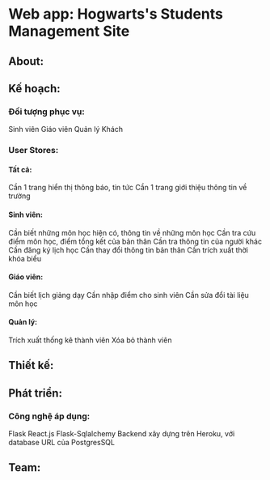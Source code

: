 # Web app: Hogwarts's Students Management Site

## About:

## Kế hoạch:

### Đối tượng phục vụ:
Sinh viên
Giáo viên
Quản lý
Khách

### User Stores:
#### Tất cả:
Cần 1 trang hiển thị thông báo, tin tức
Cần 1 trang giới thiệu thông tin về trường

#### Sinh viên:
Cần biết những môn học hiện có, thông tin về những môn học
Cần tra cứu điểm môn học, điểm tổng kết của bản thân
Cần tra thông tin của người khác
Cần đăng ký lịch học 
Cần thay đổi thông tin bản thân
Cần trích xuất thời khóa biểu

#### Giáo viên:
Cần biết lịch giảng dạy
Cần nhập điểm cho sinh viên
Cần sửa đổi tài liệu môn học

#### Quản lý:
Trích xuất thống kê thành viên
Xóa bỏ thành viên

## Thiết kế:
 
## Phát triển:
### Công nghệ áp dụng:
Flask
React.js
Flask-Sqlalchemy
Backend xây dựng trên Heroku, với database URL của PostgresSQL
## Team:
